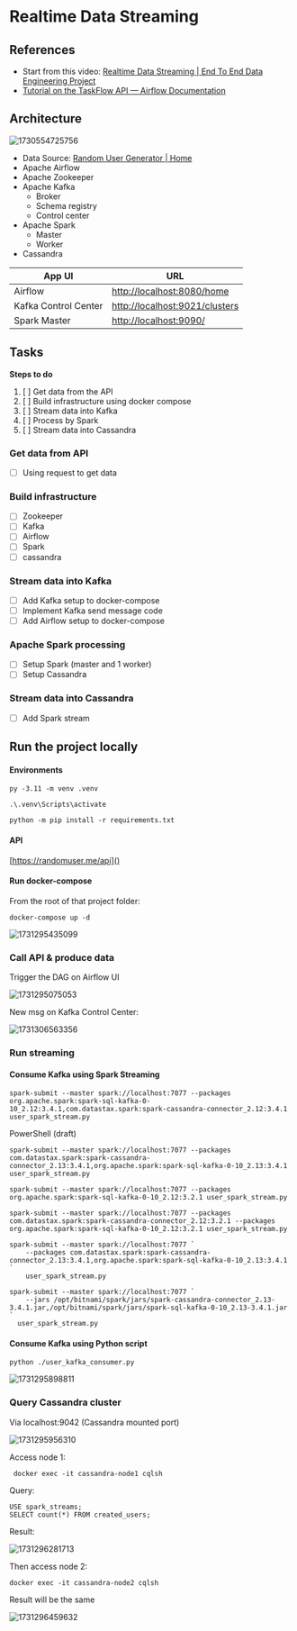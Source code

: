 # Realtime Data Streaming

## References

* Start from this video: [Realtime Data Streaming |  End To End Data Engineering Project](https://www.youtube.com/watch?v=GqAcTrqKcrY&t=3s&ab_channel=CodeWithYu)
* [Tutorial on the TaskFlow API — Airflow Documentation](https://airflow.apache.org/docs/apache-airflow/2.3.1/tutorial_taskflow_api.html)

## Architecture

![1730554725756](image/README/1730554725756.png)

* Data Source: [Random User Generator | Home](https://randomuser.me/)
* Apache Airflow
* Apache Zookeeper
* Apache Kafka
  * Broker
  * Schema registry
  * Control center
* Apache Spark
  * Master
  * Worker
* Cassandra

| App UI               | URL                                                           |
| -------------------- | ------------------------------------------------------------- |
| Airflow              | [http://localhost:8080/home](http://localhost:8080/home)         |
| Kafka Control Center | [http://localhost:9021/clusters](http://localhost:9021/clusters) |
| Spark Master         | [http://localhost:9090/](http://localhost:9090/)                 |

## Tasks

**Steps to do**

1. [ ] Get data from the API
2. [ ] Build infrastructure using docker compose
3. [ ] Stream data into Kafka
4. [ ] Process by Spark
5. [ ] Stream data into Cassandra

### Get data from API

* [ ] Using request to get data

### Build infrastructure

* [ ] Zookeeper
* [ ] Kafka
* [ ] Airflow
* [ ] Spark
* [ ] cassandra

### Stream data into Kafka

* [ ] Add Kafka setup to docker-compose
* [ ] Implement Kafka send message code
* [ ] Add Airflow setup to docker-compose

### Apache Spark processing

* [ ] Setup Spark (master and 1 worker)
* [ ] Setup Cassandra

### Stream data into Cassandra

* [ ] Add Spark stream

## Run the project locally

#### Environments

```
py -3.11 -m venv .venv

.\.venv\Scripts\activate

python -m pip install -r requirements.txt
```

#### API

[https://randomuser.me/api]()

#### Run docker-compose

From the root of that project folder:

```
docker-compose up -d

```

![1731295435099](image/README/1731295435099.png)

### Call API & produce data

Trigger the DAG on Airflow UI

![1731295075053](image/README/1731295075053.png)

New msg on Kafka Control Center:

![1731306563356](image/README/1731306563356.png)

### Run streaming

#### Consume Kafka using Spark Streaming

```
spark-submit --master spark://localhost:7077 --packages org.apache.spark:spark-sql-kafka-0-10_2.12:3.4.1,com.datastax.spark:spark-cassandra-connector_2.12:3.4.1 user_spark_stream.py
```

PowerShell (draft)

```
spark-submit --master spark://localhost:7077 --packages com.datastax.spark:spark-cassandra-connector_2.13:3.4.1,org.apache.spark:spark-sql-kafka-0-10_2.13:3.4.1 user_spark_stream.py

spark-submit --master spark://localhost:7077 --packages org.apache.spark:spark-sql-kafka-0-10_2.12:3.2.1 user_spark_stream.py

spark-submit --master spark://localhost:7077 --packages com.datastax.spark:spark-cassandra-connector_2.12:3.2.1 --packages org.apache.spark:spark-sql-kafka-0-10_2.12:3.2.1 user_spark_stream.py

spark-submit --master spark://localhost:7077 `
    --packages com.datastax.spark:spark-cassandra-connector_2.13:3.4.1,org.apache.spark:spark-sql-kafka-0-10_2.13:3.4.1 `
    user_spark_stream.py

spark-submit --master spark://localhost:7077 `
    --jars /opt/bitnami/spark/jars/spark-cassandra-connector_2.13-3.4.1.jar,/opt/bitnami/spark/jars/spark-sql-kafka-0-10_2.13-3.4.1.jar `
  user_spark_stream.py
```

#### Consume Kafka using Python script

```
python ./user_kafka_consumer.py
```

![1731295898811](image/README/1731295898811.png)

### Query Cassandra cluster

Via localhost:9042 (Cassandra mounted port)

![1731295956310](image/README/1731295956310.png)

Access node 1:

```
 docker exec -it cassandra-node1 cqlsh
```

Query:

```
USE spark_streams;
SELECT count(*) FROM created_users;
```

Result:

![1731296281713](image/README/1731296281713.png)

Then access node 2:

```
docker exec -it cassandra-node2 cqlsh

```

Result will be the same

![1731296459632](image/README/1731296459632.png)
